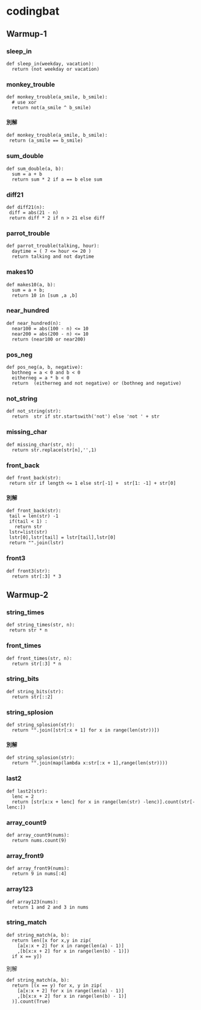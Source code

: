 # codingbat

## Warmup-1

### sleep_in

```
def sleep_in(weekday, vacation):
  return (not weekday or vacation)
```
### monkey_trouble 

```
def monkey_trouble(a_smile, b_smile):
  # use xor
  return not(a_smile ^ b_smile) 
```

#### 別解
```
def monkey_trouble(a_smile, b_smile):
 return (a_smile == b_smile) 
```

###  sum_double


```
def sum_double(a, b):
  sum = a + b
  return sum * 2 if a == b else sum
```

### diff21 

```
def diff21(n):
 diff = abs(21 - n)
 return diff * 2 if n > 21 else diff 
```

### parrot_trouble

```
def parrot_trouble(talking, hour):
  daytime = ( 7 <= hour <= 20 )
  return talking and not daytime
```

### makes10

```
def makes10(a, b):
  sum = a + b;
  return 10 in [sum ,a ,b]
```

### near_hundred 

```
def near_hundred(n):
  near100 = abs(100 - n) <= 10
  near200 = abs(200 - n) <= 10
  return (near100 or near200)
```

###  pos_neg 
```
def pos_neg(a, b, negative):
  bothneg = a < 0 and b < 0
  eitherneg = a * b < 0
  return  (eitherneg and not negative) or (bothneg and negative)
```

### not_string 

```
def not_string(str):
  return  str if str.startswith('not') else 'not ' + str 
```

###  missing_char

```
def missing_char(str, n):
  return str.replace(str[n],'',1)
```

### front_back

```
def front_back(str):
 return str if length <= 1 else str[-1] +  str[1: -1] + str[0]
```

#### 別解
```
def front_back(str):
 tail = len(str) -1
 if(tail < 1) : 
   return str
 lstr=list(str)
 lstr[0],lstr[tail] = lstr[tail],lstr[0]
 return "".join(lstr)
```

### front3 
```
def front3(str):
  return str[:3] * 3
```

## Warmup-2

### string_times

```
def string_times(str, n):
 return str * n
```

### front_times

```
def front_times(str, n):
  return str[:3] * n
```

### string_bits

```
def string_bits(str):
  return str[::2]
```

### string_splosion
```
def string_splosion(str):
  return "".join([str[:x + 1] for x in range(len(str))])
```
#### 別解
```
def string_splosion(str):
  return "".join(map(lambda x:str[:x + 1],range(len(str))))
```

### last2
```
def last2(str):
  lenc = 2
  return [str[x:x + lenc] for x in range(len(str) -lenc)].count(str[-lenc:])
```
### array_count9

```
def array_count9(nums):
  return nums.count(9)
```

### array_front9

```
def array_front9(nums):
  return 9 in nums[:4]
```

### array123
```
def array123(nums):
  return 1 and 2 and 3 in nums
```
### string_match 
```
def string_match(a, b):
  return len([x for x,y in zip(
    [a[x:x + 2] for x in range(len(a) - 1)]
    ,[b[x:x + 2] for x in range(len(b) - 1)])
  if x == y])
```
別解
```
def string_match(a, b):
  return [(x == y) for x, y in zip(
    [a[x:x + 2] for x in range(len(a) - 1)]
    ,[b[x:x + 2] for x in range(len(b) - 1)]
  )].count(True)
```